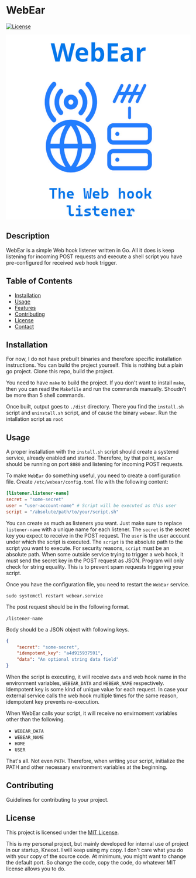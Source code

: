 # WebEar

[![License](https://img.shields.io/badge/license-MIT-blue.svg)](LICENSE)

![WebEar Logo](./banner.jpg)

## Description

WebEar is a simple Web hook listener written in Go. All it does is keep listening
for incoming POST requests and execute a shell script you have pre-configured for
received web hook trigger.

## Table of Contents

- [Installation](#installation)
- [Usage](#usage)
- [Features](#features)
- [Contributing](#contributing)
- [License](#license)
- [Contact](#contact)

## Installation

For now, I do not have prebuilt binaries and therefore specific installation
instructions. You can build the project yourself. This is nothing but a plain
go project. Clone this repo, build the project.

You need to have `make` to build the project. If you don't want to install `make`,
then you can read the `Makefile` and run the commands manually. Shoudn't be more
than 5 shell commands.

Once built, output goes to `./dist` directory. There you find the `install.sh`
script and `uninstall.sh` script, and of cause the binary `webear`. Run the
intallation script as `root`

## Usage

A proper installation with the `install.sh` script should create a systemd service,
already enabled and started. Therefore, by that point, `WebEar` should be running on
port `8080` and listening for incoming POST requests.

To make `WebEar` do something useful, you need to create a configuration file. Create
`/etc/webear/config.toml` file with the following content:

```toml
[listener.listener-name]
secret = "some-secret"
user = "user-account-name" # Script will be executed as this user
script = "/absolute/path/to/your/script.sh"
```

You can create as much as listeners you want. Just make sure to replace `listener-name`
with a unique name for each listener. The `secret` is the secret key you expect to
receive in the POST request. The `user` is the user account under which the script
is executed. The `script` is the absolute path to the script you want to execute.
For security reasons, `script` must be an absolute path. When some outside service trying
to trigger a web hook, it must send the secret key in the POST request as JSON. Program
will only check for string equality. This is to prevent spam requests triggering your
script.

Once you have the configuration file, you need to restart the `WebEar` service.

```shell
sudo systemctl restart webear.service
```

The post request should be in the following format.

`/listener-name`

Body should be a JSON object with following keys.

```json
{
	"secret": "some-secret",
	"idempotent_key": "a4d915937591",
	"data": "An optional string data field"
}
```

When the script is executing, it will receive `data` and web hook name in the
environment variables, `WEBEAR_DATA` and `WEBEAR_NAME` respectively. Idempotent key
is some kind of unique value for each request. In case your external service calls
the web hook multiple times for the same reason, idempotent key prevents re-execution.

When WebEar calls your script, it will receive no envirnoment variables other than
the following.

- `WEBEAR_DATA`
- `WEBEAR_NAME`
- `HOME`
- `USER`

That's all. Not even `PATH`. Therefore, when writing your script, initialize the PATH
and other necessary environment variables at the beginning.

## Contributing

Guidelines for contributing to your project.

## License

This project is licensed under the [MIT License](LICENSE).

This is my personal project, but mainly developed for internal use of project in
our startup, Kneoxt. I will keep using my copy. I don't care what you do with your
copy of the source code. At minimum, you might want to change the default port. So
change the code, copy the code, do whatever MIT license allows you to do.